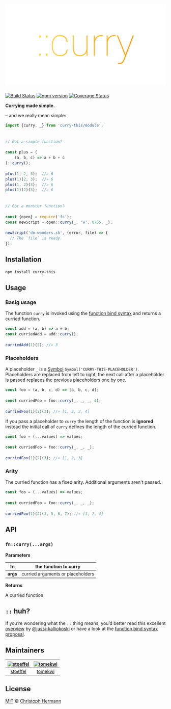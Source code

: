 <h1 align="center">
	<img
		alt="curry-this"
		src="./logo.png"
	/>
</h1>

[![Build Status](https://travis-ci.org/stoeffel/curry-this.svg)](https://travis-ci.org/stoeffel/curry-this) [![npm version](https://badge.fury.io/js/curry-this.svg)](http://badge.fury.io/js/curry-this) [![Coverage Status](https://coveralls.io/repos/stoeffel/curry-this/badge.svg?branch=master)](https://coveralls.io/r/stoeffel/curry-this?branch=master)


**Currying made simple.**



– and we really mean simple:

```js
import {curry, _} from 'curry-this/module';


// Got a simple function?

const plus = (
	(a, b, c) => a + b + c
)::curry();

plus(1, 2, 3);  //» 6
plus(1)(2, 3);  //» 6
plus(1, 2)(3);  //» 6
plus(1)(2)(3);  //» 6


// Got a monster function?

const {open} = require('fs');
const newScript = open::curry(_, 'w', 0755, _);

newScript('do-wonders.sh', (error, file) => {
  // The `file` is ready.
});
```





Installation
------------

```sh
npm install curry-this
```




Usage
---

### Basig usage

The function `curry` is invoked using the [function bind syntax](https://github.com/zenparsing/es-function-bind) and returns a curried function.

```js
const add = (a, b) => a + b;
const curriedAdd = add::curry();

curriedAdd(1)(2); //» 3
```


### Placeholders

A placeholder `_` is a [Symbol](https://developer.mozilla.org/en/docs/Web/JavaScript/Reference/Global_Objects/Symbol) `Symbol('CURRY-THIS-PLACEHOLDER')`.
Placeholders are replaced from left to right, the next call after a placeholder is passed replaces the previous placeholders one by one.

```js
const foo = (a, b, c, d) => [a, b, c, d];

const curriedFoo = foo::curry(_, _, _, 4); 

curriedFoo(1)(2)(3); //» [1, 2, 3, 4]
```

If you pass a placeholder to `curry` the length of the function is **ignored** instead the initial call of `curry` defines the length of the curried function.

```js
const foo = (...values) => values;

const curriedFoo = foo::curry(_, _, _);

curriedFoo(1)(2)(3); //» [1, 2, 3]
```

### Arity

The curried function has a fixed arity. Additional arguments aren't passed.

```js
const foo = (...values) => values;

const curriedFoo = foo::curry(_, _, _);

curriedFoo(1)(2)(3, 5, 6, 7); //» [1, 2, 3]
```

API
---

### `fn::curry(...args)`

**Parameters**

**fn** | the function to curry
-------|----------------------
**args** | curried arguments or placeholders

**Returns**

A curried function.



`::` huh?
----

If you’re wondering what the `::` thing means, you’d better read this excellent [overview](https://github.com/jussi-kalliokoski/trine/blob/5b735cbfb6b28ae94bac0446d9ecd5ce51fb149b/README.md#why) by [@jussi-kalliokoski](https://github.com/jussi-kalliokoski) or have a look at the [function bind syntax proposal](https://github.com/zenparsing/es-function-bind).


Maintainers
-----------

|  [![stoeffel](https://avatars.githubusercontent.com/u/1217681?v=3&s=80)](https://github.com/stoeffel) | [![tomekwi](https://avatars.githubusercontent.com/u/4624660?v=3&s=80)](https://github.com/tomekwi)  |
| :--:|:--: |
|  [stoeffel](https://github.com/stoeffel) | [tomekwi](https://github.com/tomekwi)  |




License
-------

[MIT][] © [Christoph Hermann][]

[MIT]: ./LICENSE.md
[Christoph Hermann]: https://github.com/stoeffel

